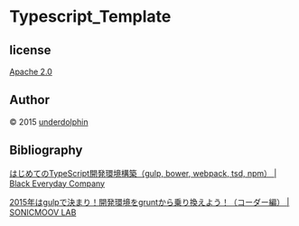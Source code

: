 # Typescript_Template

## license
[Apache 2.0](https://github.com/underdolphin/Typescript_Template/blob/master/LICENSE.txt)

## Author
© 2015 [underdolphin](https://github.com/underdolphin)

## Bibliography
[
はじめてのTypeScript開発環境構築（gulp, bower, webpack, tsd, npm）
        |
        Black Everyday Company
](http://kuroeveryday.blogspot.jp/2015/05/typescript-development.html)

[2015年はgulpで決まり！開発環境をgruntから乗り換えよう！（コーダー編） | SONICMOOV LAB](http://lab.sonicmoov.com/markup/gulp-instead-of-grunt/)
